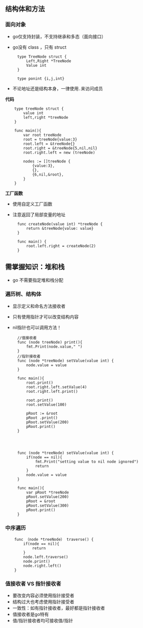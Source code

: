 ## 结构体和方法 ##

### 面向对象 ###

- go仅支持封装，不支持继承和多态（面向接口）
- go没有 class ，只有 struct


    	type TreeNode struct {
			Left,Right *TreeNode
			Value int
		}
		
		type ponint {i,j,int}



- 不论地址还是结构本身，一律使用`.`来访问成员

**代码**


    	type treeNode struct {
			value int
			left,right *treeNode
		}

		func main(){
			var root treeNode
			root = treeNode{value:3}
			root.left = &treeNode{}
			root.right = &treeNode{5,nil,nil}
			root.right.left = new (treeNode)

			nodes := []treeNode {
				{value:3},
				{},
				{6,nil,&root},
			}
		}


**工厂函数**

- 使用自定义工厂函数
- 注意返回了局部变量的地址

    	func createNode(value int) *treeNode {
			return &treeNode{value: value}
		}

		func main() {
			root.left.right = createNode(2)
		}

## **需掌握知识：堆和栈** ##

- go 不需要指定堆和栈分配

### 遍历树、结构体 ###

- 显示定义和命名方法接收者
- 只有使用指针才可以改变结构内容
- nil指针也可以调用方法！

		//值接收者
    	func (node treeNode) print(){
			fmt.Print(node.value," ")
		}
		//指针接收者
		func (node *treeNode) setValue(value int) {
			node.value = value
		}
		
		func main(){
			root.print()
			root.right.left.setValue(4)
			root.right.left.print()

			root.print()
			root.setValue(100)

			pRoot := &root
			pRoot .print()
			pRoot.setValue(200)
			pRoot.print()
		}




		func (node *treeNode) setValue(value int) {
			if(node == nil){
				fmt.Print("setting value to nil node ignored")
				return
			}
			node.value = value
		}

		func main(){
			var pRoot *treeNode
			pRoot.setValue(200)
			pRoot = &root
			pRoot.setValue(300)
			pRoot.print()
		}

### 中序遍历 ###

    	func （node *treeNode） traverse() {
			if(node == nil){
				return
			}
			node.left.traverse()
			node.print()
			node.right.left()
		}


### 值接收者 VS 指针接收者 ###

- 要改变内容必须使用指针接受者
- 结构过大也考虑使用指针接受者
- 一致性：如有指针接收者，最好都是指针接收者
- 值接收者是go特有
- 值/指针接收者均可接收值/指针